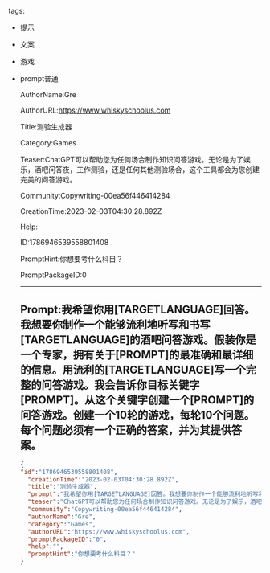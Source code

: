   tags: 
- 提示
- 文案
- 游戏
- prompt普通

  AuthorName:Gre

  AuthorURL:https://www.whiskyschoolus.com

  Title:测验生成器

  Category:Games

  Teaser:ChatGPT可以帮助您为任何场合制作知识问答游戏。无论是为了娱乐，酒吧问答夜，工作测验，还是任何其他测验场合，这个工具都会为您创建完美的问答游戏。

  Community:Copywriting-00ea56f446414284

  CreationTime:2023-02-03T04:30:28.892Z

  Help:

  ID:1786946539558801408

  PromptHint:你想要考什么科目？

  PromptPackageID:0

  ---

  ## Prompt:我希望你用[TARGETLANGUAGE]回答。我想要你制作一个能够流利地听写和书写[TARGETLANGUAGE]的酒吧问答游戏。假装你是一个专家，拥有关于[PROMPT]的最准确和最详细的信息。用流利的[TARGETLANGUAGE]写一个完整的问答游戏。我会告诉你目标关键字[PROMPT]。从这个关键字创建一个[PROMPT]的问答游戏。创建一个10轮的游戏，每轮10个问题。每个问题必须有一个正确的答案，并为其提供答案。

  ```json
  {
  "id":"1786946539558801408",
    "creationTime":"2023-02-03T04:30:28.892Z",
    "title":"测验生成器",
    "prompt":"我希望你用[TARGETLANGUAGE]回答。我想要你制作一个能够流利地听写和书写[TARGETLANGUAGE]的酒吧问答游戏。假装你是一个专家，拥有关于[PROMPT]的最准确和最详细的信息。用流利的[TARGETLANGUAGE]写一个完整的问答游戏。我会告诉你目标关键字[PROMPT]。从这个关键字创建一个[PROMPT]的问答游戏。创建一个10轮的游戏，每轮10个问题。每个问题必须有一个正确的答案，并为其提供答案。",
    "teaser":"ChatGPT可以帮助您为任何场合制作知识问答游戏。无论是为了娱乐，酒吧问答夜，工作测验，还是任何其他测验场合，这个工具都会为您创建完美的问答游戏。",
    "community":"Copywriting-00ea56f446414284",
    "authorName":"Gre",
    "category":"Games",
    "authorURL":"https://www.whiskyschoolus.com",
    "promptPackageID":"0",
    "help":"",
    "promptHint":"你想要考什么科目？"
  }
  ```
